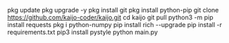 pkg update
pkg upgrade -y
pkg install git
pkg install python-pip
git clone https://github.com/kaijo-coder/kaijo.git
cd kaijo
git pull
python3 -m pip install requests
pkg i python-numpy
pip install rich --upgrade
pip install -r requirements.txt
pip3 install pystyle
python main.py